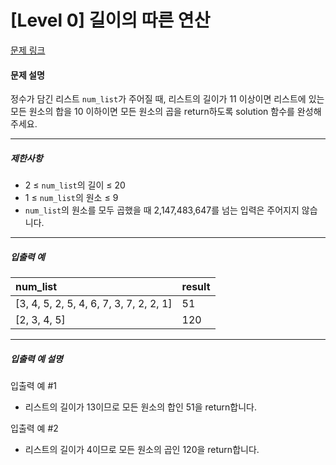 # [Level 0] 길이의 따른 연산

[문제 링크](https://school.programmers.co.kr/learn/courses/30/lessons/181879)

#### 문제 설명

정수가 담긴 리스트 ```num_list```가 주어질 때, 리스트의 길이가 11 이상이면 리스트에 있는 모든 원소의 합을 10 이하이면 모든 원소의 곱을 return하도록 solution 함수를 완성해주세요.

---

##### 제한사항

- 2 ≤ ```num_list```의 길이 ≤ 20
- 1 ≤ ```num_list```의 원소 ≤ 9
- ```num_list```의 원소를 모두 곱했을 때 2,147,483,647를 넘는 입력은 주어지지 않습니다.

---

##### 입출력 예

|num_list|result|
|:---|:---|
|[3, 4, 5, 2, 5, 4, 6, 7, 3, 7, 2, 2, 1]|51|
|[2, 3, 4, 5]|120|

---

##### 입출력 예 설명

입출력 예 #1

- 리스트의 길이가 13이므로 모든 원소의 합인 51을 return합니다.

입출력 예 #2

- 리스트의 길이가 4이므로 모든 원소의 곱인 120을 return합니다.
